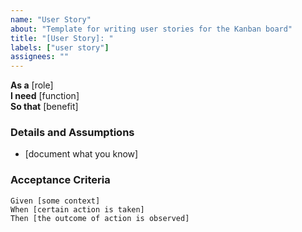 ```yaml
---
name: "User Story"
about: "Template for writing user stories for the Kanban board"
title: "[User Story]: "
labels: ["user story"]
assignees: ""
---
```


**As a** [role]  
**I need** [function]  
**So that** [benefit]  

### Details and Assumptions
* [document what you know]      

### Acceptance Criteria     
```gherkin
Given [some context]  
When [certain action is taken]  
Then [the outcome of action is observed]  

